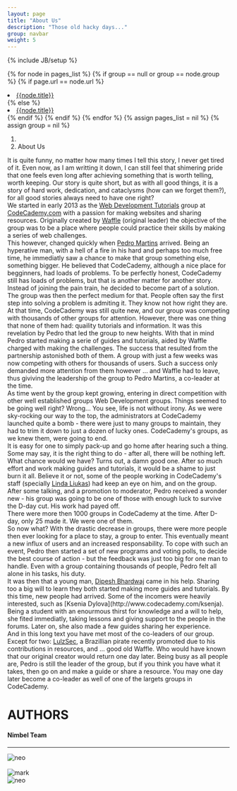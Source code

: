 ```yaml
---
layout: page
title: "About Us"
description: "Those old hacky days..."
group: navbar
weight: 5
---
```


{% include JB/setup %}

{% for node in pages_list %}
  {% if group == null or group == node.group %}
    {% if page.url == node.url %}
      <li class="active"><a href="{{node.url}}" class="active">{{node.title}}</a></li>
    {% else %}
      <li><a href="{{node.url}}">{{node.title}}</a></li>
    {% endif %}
  {% endif %}
{% endfor %}
{% assign pages_list = nil %}
{% assign group = nil %}

<ol class="breadcrumb alert-info">
  <li><a href="index.html"><span class="glyphicon glyphicon-home"></span></a></li>
  <li class="active">About Us</li>
</ol>
<div class="row">
<div class="col-xs-12 col-sm-6 col-md-8">
<div class="one-edge-shadow">
<p>
It is quite funny, no matter how many times I tell this story, I never get tired of it. Even now, as I am writting it down, I can still feel that shimering pride that one feels even long after achieving something that is worth telling, worth keeping. Our story is quite short, but as with all good things, it is a story of hard work, dedication, and cataclysms (how can we forget them?), for all good stories always need to have one right?
<br />
We started in early 2013 as the <a href="http://www.codecademy.com/groups/html-projects">Web Development Tutorials</a> group at <a href="http://www.codecademy.com/">CodeCademy.com</a> with a passion for making websites and sharing resources. Originally created by <a href="http://www.codecademy.com/wafflegnome">Waffle</a> (original leader) the objective of the group was to be a place where people could practice their skills by making a series of web challenges.
<br />
This however, changed quickly when <a href="http://www.codecademy.com/fl4m3ph03n1x">Pedro Martins</a> arrived. Being an hyperative man, with a hell of a fire in his hard and perhaps too much free time, he immediatly saw a chance to make that group something else, something bigger. He believed that CodeCademy, although a nice place for begginners, had loads of problems. To be perfectly honest, CodeCademy still has loads of problems, but that is another matter for another story. Instead of joining the pain train, he decided to become part of a solution. The group was then the perfect medium for that. People often say the first step into solving a problem is admiting it. They know not how right they are.
<br />
At that time, CodeCademy was still quite new, and our group was competing with thousands of other groups for attention. However, there was one thing that none of them had: quaility tutorials and information. It was this revelation by Pedro that led the group to new heights. With that in mind Pedro started making a serie of guides and tutorials, aided by Waffle charged with making the challenges. The success that resulted from the partnership astonished both of them. A group with just a few weeks was now competing with others for thousands of users. Such a success only demanded more attention from them however ... and Waffle had to leave, thus giviving the leadership of the group to Pedro Martins, a co-leader at the time.
<br />
As time went by the group kept growing, entering in direct competition with other well established groups Web Development groups. Things seemed to be going well right? Wrong... You see, life is not without irony. As we were sky-rocking our way to the top, the administrators at CodeCademy launched quite a bomb - there were just to many groups to maintain, they had to trim it down to just a dozen of lucky ones. CodeCademy's groups, as we knew them, were going to end.
<br />
It is easy for one to simply pack-up and go home after hearing such a thing. Some may say, it is the right thing to do - after all, there will be nothing left. What chance would we have? Turns out, a damn good one. After so much effort and work making guides and tutorials, it would be a shame to just burn it all. Believe it or not, some of the people working in CodeCademy's staff (specially <a href="http://www.codecademy.com/lindaliukas">Linda Liukas</a>) had keep an eye on him, and on the group. After some talking, and a promotion to moderator, Pedro received a wonder new - his group was going to be one of those with enough luck to survive the D-day cut. His work had payed off.
<br />
There were more then 1000 groups in CodeCademy at the time. After D-day, only 25 made it. We were one of them.
<br />
So now what? With the drastic decrease in groups, there were more people then ever looking for a place to stay, a group to enter. This eventually meant a new influx of users and an increased responsability. To cope with such an event, Pedro then started a set of new programs and voting polls, to decide the best course of action - but the feedback was just too big for one man to handle. Even with a group containing thousands of people, Pedro felt all alone in his tasks, his duty.
<br />
It was then that a young man, <a href="http://www.codecademy.com/dev-dipesh">Dipesh Bhardwaj</a> came in his help. Sharing too a big will to learn they both started making more guides and tutorials. By this time, new people had arrived. Some of the incomers were heavily interested, such as [Ksenia Dylova](http://www.codecademy.com/ksenja). Being a student with an enourmous thirst for knowledge and a will to help, she fited immediatly, taking lessons and giving support to the people in the forums. Later on, she also made a few guides sharing her experience.
<br />
And in this long text you have met most of the co-leaders of our group. Except for two: <a href="http://www.codecademy.com/thelulzboat">LulzSec</a>, a Brazillian pirate recently promoted due to his contributions in resources, and ... good old Waffle. Who would have known that our original creator would return one day later. Being busy as all people are, Pedro is still the leader of the group, but if you think you have what it takes, then go on and make a guide or share a resource. You may one day later become a co-leader as well of one of the largets groups in CodeCademy.</p>
</div>
</div>
<div class="col-xs-6 col-sm-6 col-md-4">
  <h1>AUTHORS</h1>
  <h4 id="sub">Nimbel Team</h4>
  <hr />
  <div class="row">
   <div class="col-xs-4 col-sm-4 col-md-5">   
	<img src="{{ ASSET_PATH }}twitter/images/dipesh1.jpg" class="img-circle img-responsive tooltip-test" data-toggle="tooltip" data-placement="top" title="" data-original-title="Dipesh Bhardwaj">
   </div>
   <div class="col-xs-4 col-sm-4 col-md-5">	
	<img src="{{ ASSET_PATH }}twitter/images/pedro.jpg" alt="neo" class="img-circle img-responsive tooltip-test" data-toggle="tooltip" data-placement="top" title="" data-original-title="Pedro Martins">
   </div>	
  </div>
  <br />
  <div class="row">
   <div class="col-xs-4 col-sm-4 col-md-5">	
	<img src="{{ ASSET_PATH }}twitter/images/revimg.png" alt="mark" class="img-circle img-responsive tooltip-test" data-toggle="tooltip" data-placement="bottom" title="" data-original-title="Ksenia Dylova">
   </div>
   <div class="col-xs-4 col-sm-4 col-md-5">	
	<img src="{{ ASSET_PATH }}twitter/images/revimg.png" alt="neo" class="img-circle img-responsive tooltip-test" data-toggle="tooltip" data-placement="bottom" title="" data-original-title="Waffle Gnome">
   </div> 	
  </div>	
</div>
</div>